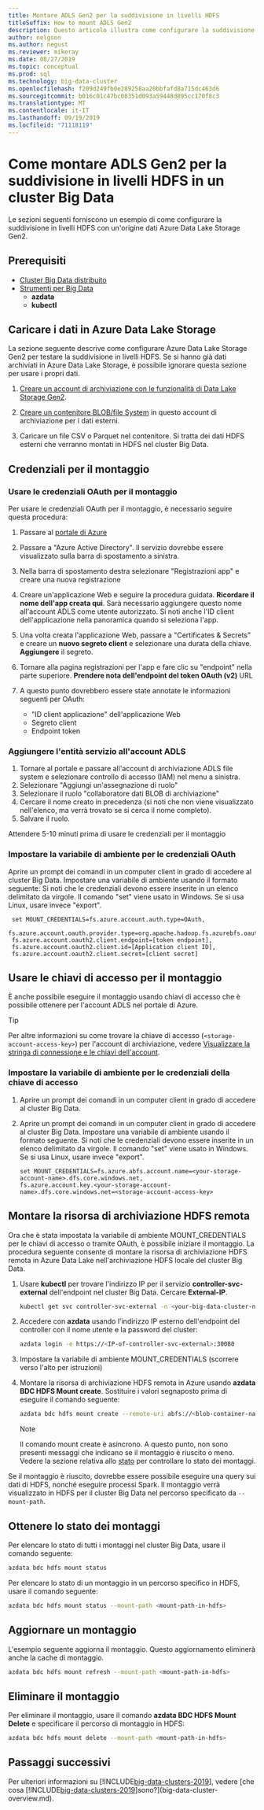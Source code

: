 ```yaml
---
title: Montare ADLS Gen2 per la suddivisione in livelli HDFS
titleSuffix: How to mount ADLS Gen2
description: Questo articolo illustra come configurare la suddivisione in livelli di HDFS per montare un Azure Data Lake Storage esterno file system in HDFS [!INCLUDE[big-data-clusters-2019](../includes/ssbigdataclusters-ver15.md)]in un.
author: nelgson
ms.author: negust
ms.reviewer: mikeray
ms.date: 08/27/2019
ms.topic: conceptual
ms.prod: sql
ms.technology: big-data-cluster
ms.openlocfilehash: f209d249fb0e289258aa20bbfafd8a715dc463d6
ms.sourcegitcommit: b016c01c47bc08351d093a59448d895cc170f8c3
ms.translationtype: MT
ms.contentlocale: it-IT
ms.lasthandoff: 09/19/2019
ms.locfileid: "71118119"
---
```

# <a name="how-to-mount-adls-gen2-for-hdfs-tiering-in-a-big-data-cluster"></a>Come montare ADLS Gen2 per la suddivisione in livelli HDFS in un cluster Big Data

Le sezioni seguenti forniscono un esempio di come configurare la suddivisione in livelli HDFS con un'origine dati Azure Data Lake Storage Gen2.

## <a name="prerequisites"></a>Prerequisiti

- [Cluster Big Data distribuito](deployment-guidance.md)
- [Strumenti per Big Data](deploy-big-data-tools.md)
  - **azdata**
  - **kubectl**

## <a id="load"></a> Caricare i dati in Azure Data Lake Storage

La sezione seguente descrive come configurare Azure Data Lake Storage Gen2 per testare la suddivisione in livelli HDFS. Se si hanno già dati archiviati in Azure Data Lake Storage, è possibile ignorare questa sezione per usare i propri dati.

1. [Creare un account di archiviazione con le funzionalità di Data Lake Storage Gen2](https://docs.microsoft.com/azure/storage/blobs/data-lake-storage-quickstart-create-account).

1. [Creare un contenitore BLOB/file System](https://docs.microsoft.com/azure/storage/blobs/storage-quickstart-blobs-portal) in questo account di archiviazione per i dati esterni.

1. Caricare un file CSV o Parquet nel contenitore. Si tratta dei dati HDFS esterni che verranno montati in HDFS nel cluster Big Data.

## <a name="credentials-for-mounting"></a>Credenziali per il montaggio

### <a name="use-oauth-credentials-to-mount"></a>Usare le credenziali OAuth per il montaggio

Per usare le credenziali OAuth per il montaggio, è necessario seguire questa procedura:

1. Passare al [portale di Azure](https://portal.azure.com)
1. Passare a "Azure Active Directory". Il servizio dovrebbe essere visualizzato sulla barra di spostamento a sinistra.
1. Nella barra di spostamento destra selezionare "Registrazioni app" e creare una nuova registrazione
1. Creare un'applicazione Web e seguire la procedura guidata. **Ricordare il nome dell'app creata qui**. Sarà necessario aggiungere questo nome all'account ADLS come utente autorizzato. Si noti anche l'ID client dell'applicazione nella panoramica quando si seleziona l'app.
1. Una volta creata l'applicazione Web, passare a "Certificates & Secrets" e creare un **nuovo segreto client** e selezionare una durata della chiave. **Aggiungere** il segreto.
1.  Tornare alla pagina registrazioni per l'app e fare clic su "endpoint" nella parte superiore. **Prendere nota dell'endpoint del token OAuth (v2)** URL
1. A questo punto dovrebbero essere state annotate le informazioni seguenti per OAuth:

    - "ID client applicazione" dell'applicazione Web
    - Segreto client
    - Endpoint token

### <a name="adding-the-service-principal-to-your-adls-account"></a>Aggiungere l'entità servizio all'account ADLS

1. Tornare al portale e passare all'account di archiviazione ADLS file system e selezionare controllo di accesso (IAM) nel menu a sinistra.
1. Selezionare "Aggiungi un'assegnazione di ruolo" 
1. Selezionare il ruolo "collaboratore dati BLOB di archiviazione"
1. Cercare il nome creato in precedenza (si noti che non viene visualizzato nell'elenco, ma verrà trovato se si cerca il nome completo).
1. Salvare il ruolo.

Attendere 5-10 minuti prima di usare le credenziali per il montaggio

### <a name="set-environment-variable-for-oauth-credentials"></a>Impostare la variabile di ambiente per le credenziali OAuth

Aprire un prompt dei comandi in un computer client in grado di accedere al cluster Big Data. Impostare una variabile di ambiente usando il formato seguente: Si noti che le credenziali devono essere inserite in un elenco delimitato da virgole. Il comando "set" viene usato in Windows. Se si usa Linux, usare invece "export".

   ```text
    set MOUNT_CREDENTIALS=fs.azure.account.auth.type=OAuth,
    fs.azure.account.oauth.provider.type=org.apache.hadoop.fs.azurebfs.oauth2.ClientCredsTokenProvider,
    fs.azure.account.oauth2.client.endpoint=[token endpoint],
    fs.azure.account.oauth2.client.id=[Application client ID],
    fs.azure.account.oauth2.client.secret=[client secret]
   ```

## <a name="use-access-keys-to-mount"></a>Usare le chiavi di accesso per il montaggio

È anche possibile eseguire il montaggio usando chiavi di accesso che è possibile ottenere per l'account ADLS nel portale di Azure.

 > [!TIP]
   > Per altre informazioni su come trovare la chiave di accesso (`<storage-account-access-key>`) per l'account di archiviazione, vedere [Visualizzare la stringa di connessione e le chiavi dell'account](/azure/storage/common/storage-account-manage#view-account-keys-and-connection-string).

### <a name="set-environment-variable-for-access-key-credentials"></a>Impostare la variabile di ambiente per le credenziali della chiave di accesso

1. Aprire un prompt dei comandi in un computer client in grado di accedere al cluster Big Data.

1. Aprire un prompt dei comandi in un computer client in grado di accedere al cluster Big Data. Impostare una variabile di ambiente usando il formato seguente. Si noti che le credenziali devono essere inserite in un elenco delimitato da virgole. Il comando "set" viene usato in Windows. Se si usa Linux, usare invece "export".

   ```text
   set MOUNT_CREDENTIALS=fs.azure.abfs.account.name=<your-storage-account-name>.dfs.core.windows.net,
   fs.azure.account.key.<your-storage-account-name>.dfs.core.windows.net=<storage-account-access-key>
   ```

## <a id="mount"></a> Montare la risorsa di archiviazione HDFS remota

Ora che è stata impostata la variabile di ambiente MOUNT_CREDENTIALS per le chiavi di accesso o tramite OAuth, è possibile iniziare il montaggio. La procedura seguente consente di montare la risorsa di archiviazione HDFS remota in Azure Data Lake nell'archiviazione HDFS locale del cluster Big Data.

1. Usare **kubectl** per trovare l'indirizzo IP per il servizio **controller-svc-external** dell'endpoint nel cluster Big Data. Cercare **External-IP**.

   ```bash
   kubectl get svc controller-svc-external -n <your-big-data-cluster-name>
   ```

1. Accedere con **azdata** usando l'indirizzo IP esterno dell'endpoint del controller con il nome utente e la password del cluster:

   ```bash
   azdata login -e https://<IP-of-controller-svc-external>:30080
   ```
1. Impostare la variabile di ambiente MOUNT_CREDENTIALS (scorrere verso l'alto per istruzioni)

1. Montare la risorsa di archiviazione HDFS remota in Azure usando **azdata BDC HDFS Mount create**. Sostituire i valori segnaposto prima di eseguire il comando seguente:

   ```bash
   azdata bdc hdfs mount create --remote-uri abfs://<blob-container-name>@<storage-account-name>.dfs.core.windows.net/ --mount-path /mounts/<mount-name>
   ```

   > [!NOTE]
   > Il comando mount create è asincrono. A questo punto, non sono presenti messaggi che indicano se il montaggio è riuscito o meno. Vedere la sezione relativa allo [stato](#status) per controllare lo stato dei montaggi.

Se il montaggio è riuscito, dovrebbe essere possibile eseguire una query sui dati di HDFS, nonché eseguire processi Spark. Il montaggio verrà visualizzato in HDFS per il cluster Big Data nel percorso specificato da `--mount-path`.

## <a id="status"></a> Ottenere lo stato dei montaggi

Per elencare lo stato di tutti i montaggi nel cluster Big Data, usare il comando seguente:

```bash
azdata bdc hdfs mount status
```

Per elencare lo stato di un montaggio in un percorso specifico in HDFS, usare il comando seguente:

```bash
azdata bdc hdfs mount status --mount-path <mount-path-in-hdfs>
```

## <a name="refresh-a-mount"></a>Aggiornare un montaggio

L'esempio seguente aggiorna il montaggio. Questo aggiornamento eliminerà anche la cache di montaggio.

```bash
azdata bdc hdfs mount refresh --mount-path <mount-path-in-hdfs>
```

## <a id="delete"></a> Eliminare il montaggio

Per eliminare il montaggio, usare il comando **azdata BDC HDFS Mount Delete** e specificare il percorso di montaggio in HDFS:

```bash
azdata bdc hdfs mount delete --mount-path <mount-path-in-hdfs>
```

## <a name="next-steps"></a>Passaggi successivi

Per ulteriori informazioni su [!INCLUDE[big-data-clusters-2019](../includes/ssbigdataclusters-ver15.md)], vedere [che cosa [!INCLUDE[big-data-clusters-2019](../includes/ssbigdataclusters-ver15.md)]sono?](big-data-cluster-overview.md).
